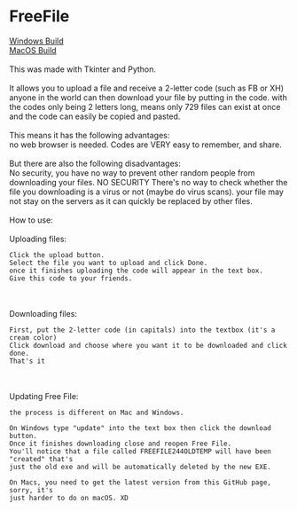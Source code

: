 # FreeFile
[Windows Build](WindowsBuild.zip)
<br>
[MacOS Build](MacBuild.zip)
<br>
<br>
This was made with Tkinter and Python.
<br>
<br>
It allows you to upload a file and receive a 2-letter code (such as FB or XH) anyone in the world can then download your file by putting in the code.
with the codes only being 2 letters long, means only 729 files can exist at once and the code can easily be copied and pasted.
<br>
<br>
This means it has the following advantages:
<br>
no web browser is needed.
Codes are VERY easy to remember, and share.
<br>
<br>
But there are also the following disadvantages:
<br>
No security, you have no way to prevent other random people from downloading your files.
NO SECURITY There's no way to check whether the file you downloading is a virus or not (maybe do virus scans).
your file may not stay on the servers as it can quickly be replaced by other files.
<br>
<br>
How to use:
<br>
<br>
  Uploading files:
    
    Click the upload button.
    Select the file you want to upload and click Done.
    once it finishes uploading the code will appear in the text box.
    Give this code to your friends.
<br>
<br>
  Downloading files:
    
    First, put the 2-letter code (in capitals) into the textbox (it's a cream color)
    Click download and choose where you want it to be downloaded and click done.
    That's it
<br>
<br>
  Updating Free File:
    
    the process is different on Mac and Windows.
    
    On Windows type "update" into the text box then click the download button.
    Once it finishes downloading close and reopen Free File.
    You'll notice that a file called FREEFILE244OLDTEMP will have been "created" that's
    just the old exe and will be automatically deleted by the new EXE.
    
    On Macs, you need to get the latest version from this GitHub page, sorry, it's 
    just harder to do on macOS. XD
